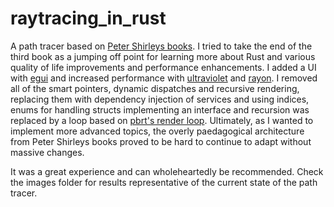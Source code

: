 # raytracing_in_rust
A path tracer based on [Peter Shirleys books](https://raytracing.github.io/). I tried to take the end of the third book as a jumping off point for learning more about Rust and various quality of life improvements and performance enhancements. I added a UI with [egui](https://github.com/emilk/egui) and increased performance with [ultraviolet](https://github.com/fu5ha/ultraviolet) and [rayon](https://github.com/rayon-rs/rayon). I removed all of the smart pointers, dynamic dispatches and recursive rendering, replacing them with dependency injection of services and using indices, enums for handling structs implementing an interface and recursion was replaced by a loop based on [pbrt's render loop](https://pbr-book.org/3ed-2018/Light_Transport_I_Surface_Reflection/Path_Tracing#fragment-Intersectmonoraywithsceneandstoreintersectioninmonoisect-0).  Ultimately, as I wanted to implement more advanced topics, the overly paedagogical architecture from Peter Shirleys books proved to be hard to continue to adapt without massive changes. 

It was a great experience and can wholeheartedly be recommended. Check the images folder for results representative of the current state of the path tracer.
